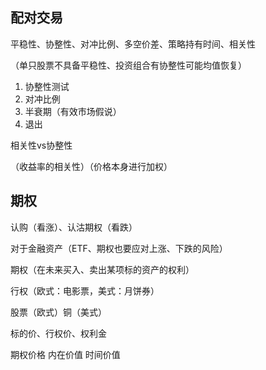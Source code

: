 ## 配对交易

平稳性、协整性、对冲比例、多空价差、策略持有时间、相关性

（单只股票不具备平稳性、投资组合有协整性可能均值恢复）

1. 协整性测试
2. 对冲比例
3. 半衰期（有效市场假说）
4. 退出

相关性vs协整性

（收益率的相关性）（价格本身进行加权）

## 期权

认购（看涨）、认沽期权（看跌）

对于金融资产（ETF、期权也要应对上涨、下跌的风险）

期权（在未来买入、卖出某项标的资产的权利）

行权（欧式：电影票，美式：月饼券）

股票（欧式）铜（美式）



标的价、行权价、权利金

期权价格 内在价值 时间价值



